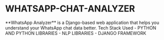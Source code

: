 <h1>WHATSAPP-CHAT-ANALYZER</h1>
**WhatsApp Analyzer** is a Django-based web application that helps you understand your WhatsApp chat data better.  
Tech Stack Used
- PYTHON AND PYTHON LIBRARIES
- NLP LIBRARIES
- DJANGO FRAMEWORK
